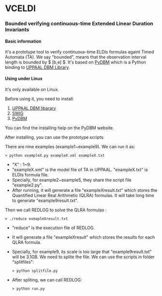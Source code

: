 # VCELDI
### Bounded verifying continuous-time Extended Linear Duration Invariants

#### Basic information

It's a prototype tool to verify continuous-time ELDIs formulas againt Timed Automata (TA). We say "bounded", means that the observation interval length is bounded by $ [b,e] $. It's based on [PyDBM](http://people.cs.aau.dk/~adavid/UDBM/python.html) which is a Python binding to [UPPAAL DBM Library](http://people.cs.aau.dk/~adavid/UDBM/index.html).

#### Using under Linux

It's only available on Linux.

Before using it, you need to install:

1. [UPPAAL DBM libarary](http://people.cs.aau.dk/~adavid/UDBM/index.html)
2. [SWIG](http://www.swig.org/)
3. [PyDBM](http://people.cs.aau.dk/~adavid/UDBM/python.html)


You can find the installing help on the PyDBM website.

After installing, you can use the prototype scripts.

There are nine examples (example1~example9). We can run it as:

```shell
> python exampleX.py exampleX.xml exampleX.txt
```

* "X" : 1~9.
* "exampleX.xml" is the model file of TA in UPPAAL. "exampleX.txt" is ELDIs formula file.
* Specially, for example2~example5, they share the script file "example2.py".
* After running, it will generate a file "exampleXresult.txt" which stores the Quantified Linear Real Arithmetic (QLRA) formulas. It will take long time to generate "example9result.txt".


Then we call REDLOG to solve the QLRA formulas :

```shell
> ./reduce exmapleXresult.txt
```

* "reduce" is the execution file of REDLOG.

* It will generate a file "exampleXresult" which stores the results for each QLRA formula.

* Specially, for example9, its scale is too large that "example9result.txt" will be 3.1GB. We need to splite the file. We can use the scripts in folder "splitfiles":

  ```shell
  > python splitfile.py
  ```

* After spliting, we can call REDLOG:

  ```shell
  > python run.py
  ```







